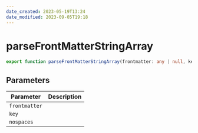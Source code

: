 ```yaml
---
date_created: 2023-05-19T13:24
date_modified: 2023-09-05T19:18
---
```

# parseFrontMatterStringArray

```ts
export function parseFrontMatterStringArray(frontmatter: any | null, key: string | RegExp, nospaces?: boolean): string[] | null;
```

## Parameters

| Parameter | Description |
|-----------|-------------|
| `frontmatter` | |
| `key` | |
| `nospaces` | |
